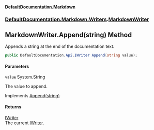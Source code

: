 #### [DefaultDocumentation\.Markdown](../../../../index.md 'index')
### [DefaultDocumentation\.Markdown\.Writers](../../../../index.md#DefaultDocumentation.Markdown.Writers 'DefaultDocumentation\.Markdown\.Writers').[MarkdownWriter](index.md 'DefaultDocumentation\.Markdown\.Writers\.MarkdownWriter')

## MarkdownWriter\.Append\(string\) Method

Appends a string at the end of the documentation text\.

```csharp
public DefaultDocumentation.Api.IWriter Append(string value);
```
#### Parameters

<a name='DefaultDocumentation.Markdown.Writers.MarkdownWriter.Append(string).value'></a>

`value` [System\.String](https://docs.microsoft.com/en-us/dotnet/api/System.String 'System\.String')

The value to append\.

Implements [Append\(string\)](https://github.com/Doraku/DefaultDocumentation/blob/master/documentation/api/DefaultDocumentation/Api/IWriter/Append(string).md 'DefaultDocumentation\.Api\.IWriter\.Append\(System\.String\)')

#### Returns
[IWriter](https://github.com/Doraku/DefaultDocumentation/blob/master/documentation/api/DefaultDocumentation/Api/IWriter/index.md 'DefaultDocumentation\.Api\.IWriter')  
The current [IWriter](https://github.com/Doraku/DefaultDocumentation/blob/master/documentation/api/DefaultDocumentation/Api/IWriter/index.md 'DefaultDocumentation\.Api\.IWriter')\.